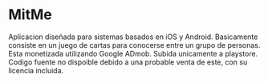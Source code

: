 # MitMe
Aplicacion diseñada para sistemas basados en iOS y Android. Basicamente consiste en un juego de cartas para conocerse entre un grupo de personas.
Esta monetizada utilizando Google ADmob.
Subida unicamente a playstore.
Codigo fuente no dispoible debido a una probable venta de este, con su licencia incluida.

